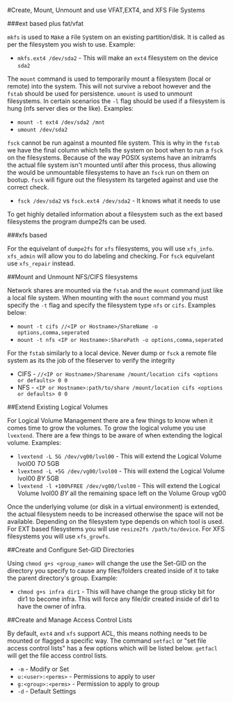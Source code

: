 #Create, Mount, Unmount and use VFAT,EXT4, and XFS File Systems

###ext based plus fat/vfat

`mkfs` is used to `M`a`k`e a `F`ile `S`ystem on an existing partition/disk. It is called as per the filesystem you wish to use. Example:

* `mkfs.ext4 /dev/sda2` - This will make an `ext4` filesystem on the device `sda2`

The `mount` command is used to temporarily mount a filesystem (local or remote) into the system. This will not survive a reboot however and the `fstab` should be used for persistence. `umount` is used to unmount filesystems. In certain scenarios the `-l` flag should be used if a filesystem is hung (nfs server dies or the like). Examples:

* `mount -t ext4 /dev/sda2 /mnt`
* `umount /dev/sda2`

`fsck` cannot be run against a mounted file system. This is why in the `fstab` we have the final column which tells the system on boot when to run a `fsck` on the filesystems. Because of the way POSIX systems have an initramfs the actual file system isn't mounted until after this process, thus allowing the would be unmountable filesystems to have an `fsck` run on them on bootup. `fsck` will figure out the filesystem its targeted against and use the correct check.  

* `fsck /dev/sda2` vs `fsck.ext4 /dev/sda2` - It knows what it needs to use

To get highly detailed information about a filesystem such as the ext based filesystems the program dumpe2fs can be used. 

###xfs based

For the equivelant of `dumpe2fs` for `xfs` filesystems, you will use `xfs_info`. `xfs_admin` will allow you to do labeling and checking. For `fsck` equivelant use `xfs_repair` instead.

##Mount and Unmount NFS/CIFS filesystems

Network shares are mounted via the `fstab` and the `mount` command just like a local file system. When mounting with the `mount` command you must specify the `-t` flag and specify the filesystem type `nfs` or `cifs`. Examples below:

* `mount -t cifs //<IP or Hostname>/ShareName -o options,comma,seperated`
* `mount -t nfs <IP or Hostname>:SharePath -o options,comma,seperated`

For the `fstab` similarly to a local device. Never dump or `fsck` a remote file system as its the job of the fileserver to verify the integrity

* CIFS - `//<IP or Hostname>/Sharename /mount/location cifs <options or defaults> 0 0`
* NFS - `<IP or Hostname>:path/to/share /mount/location cifs <options or defaults> 0 0`

##Extend Existing Logical Volumes

For Logical Volume Management there are a few things to know when it comes time to grow the volumes. To grow the logical volume you use `lvextend`. There are a few things to be aware of when extending the logical volume. Examples:

* `lvextend -L 5G /dev/vg00/lvol00` - This will extend the Logical Volume lvol00 *TO* 5GB
* `lvextend -L +5G /dev/vg00/lvol00` - This will extend the Logical Volume lvol00 *BY* 5GB
* `lvextend -l +100%FREE /dev/vg00/lvol00` - This will extend the Logical Volume lvol00 *BY* all the remaining space left on the Volume Group vg00

Once the underlying volume (or disk in a virtual environment) is extended, the actual filesystem needs to be increased otherwise the space will not be available. Depending on the filesystem type depends on which tool is used. For EXT based filesystems you will use `resize2fs /path/to/device`. For XFS filesystems you will use `xfs_growfs`.

##Create and Configure Set-GID Directories

Using `chmod g+s <group_name>` will change the use the Set-GID on the directory you specify to cause any files/folders created inside of it to take the parent directory's group. Example:

* `chmod g+s infra dir1` - This will have change the group sticky bit for dir1 to become infra. This will force any file/dir created inside of dir1 to have the owner of infra.

##Create and Manage Access Control Lists

By default, `ext4` and `xfs` support ACL, this means nothing needs to be mounted or flagged a specific way. The command `setfacl` or "set file access control lists" has a few options which will be listed below. `getfacl` will get the file access control lists. 

* `-m` - Modify or Set
* `u:<user>:<perms>` - Permissions to apply to user
* `g:<group>:<perms>` - Permission to apply to group
* `-d` - Default Settings

